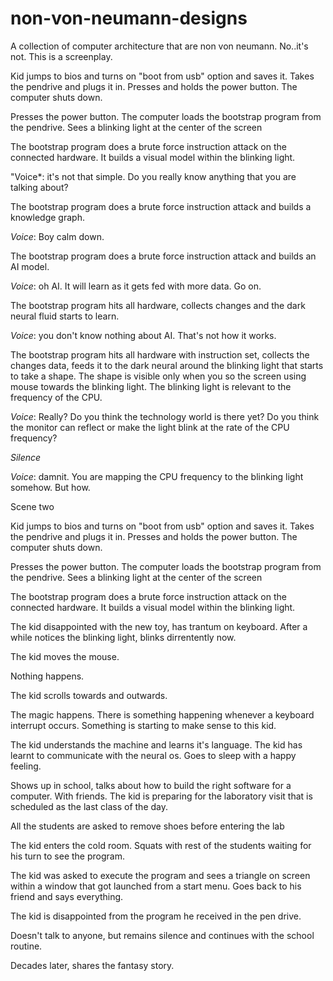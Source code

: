 # non-von-neumann-designs
A collection of computer architecture that are non von neumann. No..it's not. This is a screenplay.

Kid jumps to bios and turns on "boot from usb" option and saves it. Takes the pendrive and plugs it in.
 Presses and holds the power button. The computer shuts down.


Presses the power button. The computer loads the bootstrap program from the pendrive. Sees a blinking light at the center of the screen


The bootstrap program does a brute force instruction attack on the connected hardware. It builds a visual model within the blinking light.

"Voice*: it's not that simple. Do you really know anything that you are talking about?

The bootstrap program does a brute force instruction attack and builds a knowledge graph.


*Voice*: Boy calm down. 

The bootstrap program does a brute force instruction attack and builds an AI model.


*Voice*: oh AI. It will learn as it gets fed with more data. Go on.


The bootstrap program hits all hardware, collects changes and the dark neural fluid starts to learn.


*Voice*: you don't know nothing about AI. That's not how it works.


The bootstrap program hits all hardware with instruction set, collects the changes data, feeds it to the dark neural around the blinking light that starts to take a shape. The shape is visible only when you so the screen using mouse towards the blinking light. The blinking light is relevant to the frequency of the CPU.


*Voice*: Really? Do you think the technology world is there yet? Do you think the monitor can reflect or make the light blink at the rate of the CPU frequency?


*Silence*



*Voice*: damnit. You are mapping the CPU frequency to the blinking light somehow. But how.



Scene two


Kid jumps to bios and turns on "boot from usb" option and saves it. Takes the pendrive and plugs it in.
 Presses and holds the power button. The computer shuts down.


Presses the power button. The computer loads the bootstrap program from the pendrive. Sees a blinking light at the center of the screen


The bootstrap program does a brute force instruction attack on the connected hardware. It builds a visual model within the blinking light.


The kid disappointed with the new toy, has trantum on keyboard. After a while notices the blinking light, blinks dirrentently now.


The kid moves the mouse.

Nothing happens.

The kid scrolls towards and outwards.


The magic happens. There is something happening whenever a keyboard interrupt occurs. Something is starting to make sense to this kid.


The kid understands the machine and learns it's language. The kid has learnt to communicate with the neural os. Goes to sleep with a happy feeling.


Shows up in school, talks about how to build the right software for a computer. With friends. The kid is preparing for the laboratory visit that is scheduled as the last class of the day.


All the students are asked to remove shoes before entering the lab


The kid enters the cold room. Squats with rest of the students waiting for his turn to see the program.


The kid was asked to execute the program and sees a triangle on screen within a window that got launched from a start menu. Goes back to his friend and says everything.

The kid is disappointed from the program he received in the pen drive.


Doesn't talk to anyone, but remains silence and continues with the school routine.


Decades later, shares the fantasy story.
